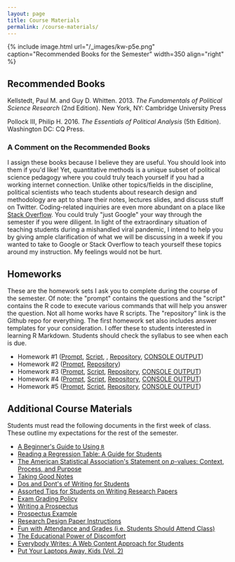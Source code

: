 ```yaml
---
layout: page
title: Course Materials
permalink: /course-materials/
---
```


{% include image.html url="/_images/kw-p5e.png" caption="Recommended Books for the Semester" width=350 align="right" %}

## Recommended Books

Kellstedt, Paul M. and Guy D. Whitten. 2013. *The Fundamentals of Political Science Research* (2nd Edition). New York, NY: Cambridge University Press

Pollock III, Philip H. 2016. *The Essentials of Political Analysis* (5th Edition). Washington DC: CQ Press.

### A Comment on the Recommended Books

<!-- Clemson University's bookstore has these listed as "required readings." That is a category error that is ultimately my fault. They are textbooks that I would otherwise assign as "required", and was nudged to submit to Clemson University's bookstore to purchase early into the pandemic. At the time, we all (naively) believed a few-week quarantine and a full-throated state and national government response would have been sufficient to contain the novel coronavirus (COVID-19). It was mostly sufficient in peer countries to us, ranging from Australia to Italy. However, the quarantine was half-hearted and we abandoned it (in South Carolina) after about three weeks and the state government (and majority leaders in the U.S. Senate) never bothered a follow-up response to the one it gave early into the pandemic when the COVID-19 outbreak also tanked the stock market. Now, we are in a situation where we may or may not ever meet in person after a four-week online start. -->

<!-- Toward that end, I want you to consider these textbooks as "recommended" and not "required." My rationale here is multiple. First, Clemson University is asking a lot of you, the student to pay full-price for a social learning experience at the university that you may or may not receive this semester or academic year. To be clear, most of that increasing expense for a college education that you are paying does not go to me---in fact people like me are [about the same price (inflation-adjusted) we were 40 years ago](https://nces.ed.gov/programs/digest/d10/tables/dt10_267.asp). It instead goes to all the things you do not typically price into your university experience given diminished support from the state government (e.g. administrators and capital projects). No matter, textbooks *are* a price you see and they can be quite exorbitant (especially through the university bookstore). If I can alleviate that cost for you in an extraordinary situation like this, I will. Second, and related to the end of the previous point, university bookstore markup is quite frankly obscene and I would hate to think you might also incur a shipping cost on top of that to have the books sent through a throttled (for other nefarious reasons) postal service. Third, and to be clear, I do intend to teach around these textbooks as I have in previous semesters. I assign these books because I believe they are useful. You should look into them if you'd like! Yet, quantitative methods is a unique subset of political science pedagogy where you could truly teach yourself if you had a working internet connection. Unlike other topics/fields in the discipline, political scientists who teach students about research design and methodology are apt to share their notes, lectures slides, and discuss stuff on Twitter. Coding-related inquiries are even more abundant on a place like [Stack Overflow](https://stackoverflow.com/). You could truly "just Google" your way through the semester if you were diligent. In light of the extraordinary situation of teaching students during a mishandled viral pandemic,  I intend to help you by giving ample clarification of what we will be discussing in a week if you wanted to take to Google or Stack Overflow to teach yourself these topics around my online (or in-person?) instruction. My feelings would not be hurt. -->


I assign these books because I believe they are useful. You should look into them if you'd like! Yet, quantitative methods is a unique subset of political science pedagogy where you could truly teach yourself if you had a working internet connection. Unlike other topics/fields in the discipline, political scientists who teach students about research design and methodology are apt to share their notes, lectures slides, and discuss stuff on Twitter. Coding-related inquiries are even more abundant on a place like [Stack Overflow](https://stackoverflow.com/). You could truly "just Google" your way through the semester if you were diligent. In light of the extraordinary situation of teaching students during a mishandled viral pandemic,  I intend to help you by giving ample clarification of what we will be discussing in a week if you wanted to take to Google or Stack Overflow to teach yourself these topics around my instruction. My feelings would not be hurt.

## Homeworks

These are the homework sets I ask you to complete during the course of the semester. Of note: the "prompt" contains the questions and the "script" contains the R code to execute various commands that will help you answer the question. Not all home works have R scripts. The "repository" link is the Github repo for everything. The first homework set also includes answer templates for your consideration. I offer these to students interested in learning R Markdown. Students should check the syllabus to see when each is due.

<!-- Answer Template [[PDF](http://posc3410.svmiller.com/homeworks/hw1/posc3410-hw1-answer-template.pdf), [MS Word](http://posc3410.svmiller.com/homeworks/hw1/posc3410-hw1-answer-template.docx), [R Markdown](http://posc3410.svmiller.com/homeworks/hw1/posc3410-hw1-answer-template.Rmd)] -->

- Homework #1 ([Prompt](http://posc3410.svmiller.com/homeworks/hw1/posc3410-hw1.pdf), [Script](https://github.com/svmiller/posc3410/blob/master/homeworks/hw1/1-sc-primary-2016.R),
, [Repository](https://github.com/svmiller/posc3410/tree/master/homeworks/hw1), [CONSOLE OUTPUT](http://posc3410.svmiller.com/homeworks/hw1/1-sc-primary-2016.html))
- Homework #2 ([Prompt](http://posc3410.svmiller.com/homeworks/hw2/posc3410-hw2.pdf), [Repository](https://github.com/svmiller/posc3410/tree/master/homeworks/hw2))
- Homework #3 ([Prompt](http://posc3410.svmiller.com/homeworks/hw3/posc3410-hw3.pdf), [Script](https://github.com/svmiller/posc3410/blob/master/homeworks/hw3/1-simulate-population.R), [Repository](https://github.com/svmiller/posc3410/tree/master/homeworks/hw3),
 [CONSOLE OUTPUT](http://posc3410.svmiller.com/homeworks/hw3/1-simulate-population.html))
- Homework #4 ([Prompt](http://posc3410.svmiller.com/homeworks/hw4/posc3410-hw4.pdf), [Script](https://github.com/svmiller/posc3410/blob/master/homeworks/hw4/1-wvs-trumpism.R), [Repository](https://github.com/svmiller/posc3410/tree/master/homeworks/hw4),
 [CONSOLE OUTPUT](http://posc3410.svmiller.com/homeworks/hw4/1-wvs-trumpism.html))
- Homework #5 ([Prompt](http://posc3410.svmiller.com/homeworks/hw5/posc3410-hw5.pdf), [Script](https://github.com/svmiller/posc3410/blob/master/homeworks/hw5/1-wvs-usa-abortion.R), [Repository](https://github.com/svmiller/posc3410/tree/master/homeworks/hw5),
 [CONSOLE OUTPUT](http://posc3410.svmiller.com/homeworks/hw5/1-wvs-usa-abortion.html))

## Additional Course Materials

Students must read the following documents in the first week of class. These outline my expectations for the rest of the semester.

- [A Beginner's Guide to Using `R`](http://svmiller.com/blog/2014/08/a-beginners-guide-to-using-r/)
- [Reading a Regression Table: A Guide for Students](http://svmiller.com/blog/2014/08/reading-a-regression-table-a-guide-for-students/)
- [The American Statistical Association's Statement on *p*-values: Context, Process, and Purpose](http://amstat.tandfonline.com/doi/abs/10.1080/00031305.2016.1154108)
- [Taking Good Notes](http://svmiller.com/blog/2014/09/taking-good-notes/)
- [Dos and Dont's of Writing for Students](http://svmiller.com/blog/2015/06/dos-and-donts-of-writing-for-students/)
- [Assorted Tips for Students on Writing Research Papers](http://svmiller.com/blog/2015/12/assorted-tips-students-research-papers/)
- [Exam Grading Policy](https://www.dropbox.com/s/apihjs7di81aqcv/svm-exam-grading-policy.pdf?dl=0)
- [Writing a Prospectus](https://www.dropbox.com/s/i2vzzg0vmy6ppw4/posc3410-prospectus-guide.pdf)
- [Prospectus Example](http://posc3410.svmiller.com/prospectus-example/posc3410-prospectus-example.pdf)
- [Research Design Paper Instructions](https://www.dropbox.com/s/qhv4d4pjsk2rxgt/posc3410-research-design-paper-instructions.pdf?dl=0)
- [Fun with Attendance and Grades (i.e. Students Should Attend Class)](http://svmiller.com/blog/2016/05/fun-with-attendance-grades/)
- [The Educational Power of Discomfort](http://svmiller.com/blog/2016/05/educational-power-discomfort/)
- [Everybody Writes: A Web Content Approach for Students](http://svmiller.com/blog/2016/05/everybody-writes-academic/)
- [Put Your Laptops Away, Kids (Vol. 2)](http://svmiller.com/blog/2016/05/put-your-laptops-away-2/)
